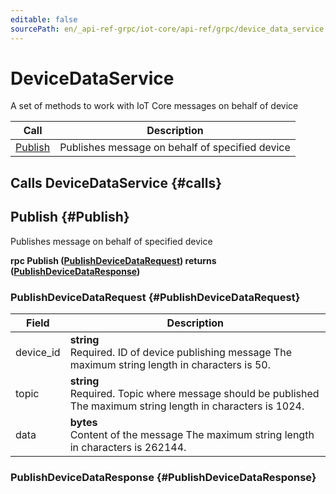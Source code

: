 ```yaml
---
editable: false
sourcePath: en/_api-ref-grpc/iot-core/api-ref/grpc/device_data_service.md
---
```


# DeviceDataService

A set of methods to work with IoT Core messages on behalf of device

| Call | Description |
| --- | --- |
| [Publish](#Publish) | Publishes message on behalf of specified device |

## Calls DeviceDataService {#calls}

## Publish {#Publish}

Publishes message on behalf of specified device

**rpc Publish ([PublishDeviceDataRequest](#PublishDeviceDataRequest)) returns ([PublishDeviceDataResponse](#PublishDeviceDataResponse))**

### PublishDeviceDataRequest {#PublishDeviceDataRequest}

Field | Description
--- | ---
device_id | **string**<br>Required. ID of device publishing message The maximum string length in characters is 50.
topic | **string**<br>Required. Topic where message should be published The maximum string length in characters is 1024.
data | **bytes**<br>Content of the message The maximum string length in characters is 262144.


### PublishDeviceDataResponse {#PublishDeviceDataResponse}



